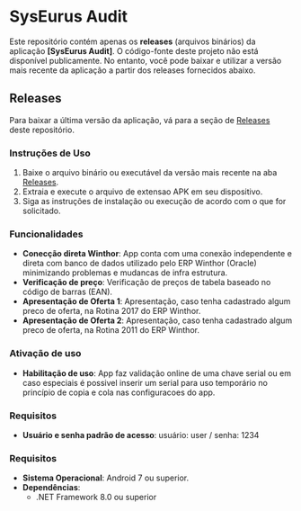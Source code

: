 # SysEurus Audit
Este repositório contém apenas os **releases** (arquivos binários) da aplicação **[SysEurus Audit]**. O código-fonte deste projeto não está disponível publicamente. No entanto, você pode baixar e utilizar a versão mais recente da aplicação a partir dos releases fornecidos abaixo.

## Releases

Para baixar a última versão da aplicação, vá para a seção de [Releases](https://github.com/thiagoferrassoli/SysEurus_Audit) deste repositório.

### Instruções de Uso

1. Baixe o arquivo binário ou executável da versão mais recente na aba [Releases](https://github.com/thiagoferrassoli/SysEurus_Audit).
2. Extraia e execute o arquivo de extensao APK em seu dispositivo.
3. Siga as instruções de instalação ou execução de acordo com o que for solicitado.

### Funcionalidades

- **Conecção direta Winthor**: App conta com uma conexão independente e direta com banco de dados utilizado pelo ERP Winthor (Oracle) minimizando problemas e mudancas de infra estrutura.
- **Verificação de preço**: Verificação de preços de tabela baseado no código de barras (EAN).
- **Apresentação de Oferta 1**: Apresentação, caso tenha cadastrado algum preco de oferta, na Rotina 2017 do ERP Winthor.
- **Apresentação de Oferta 2**: Apresentação, caso tenha cadastrado algum preco de oferta, na Rotina 2011 do ERP Winthor.

### Ativação de uso

- **Habilitação de uso**: App faz validação online de uma chave serial ou em caso especiais é possivel inserir um serial para uso temporário no princípio de copia e cola nas configuracoes do app.

### Requisitos

- **Usuário e senha padrão de acesso**: usuário: user / senha: 1234

### Requisitos

- **Sistema Operacional**: Android 7 ou superior.
- **Dependências**:
  - .NET Framework 8.0 ou superior
